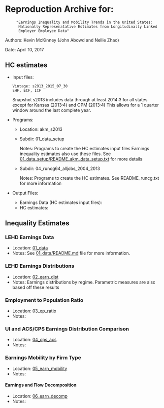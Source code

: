 
# Reproduction Archive for:

         "Earnings Inequality and Mobility Trends in the United States:
          Nationally Represenatative Estimates from Longitudinally Linked
          Employer Employee Data"

Authors: Kevin McKinney (John Abowd and Nellie Zhao)

Date: April 10, 2017


## HC estimates


- Input files:

      Vintage: s2013_2015_07_30
      EHF, ECF, ICF

   Snapshot s2013 includes data through at least 2014:3 for all states
   except for Kansas (2013:4) and OPM (2013:4)
   This allows for a 1 quarter window around the last complete year.

- Programs:

  - Location: akm_s2013

  - Subdir: 01_data_setup

      Notes: Programs to create the HC estimates input files
      Earnings inequality estimates also use these files.
      See [01_data_setup/README_akm_data_setup.txt](01_data_setup/README_akm_data_setup.txt) for more details

  - Subdir: 04_runcg64_alljobs_2004_2013

    Notes: Programs to create the HC estimates.
    See README_runcg.txt for more information

- Output Files:
  - Earnings Data (HC estimates input files):
  - HC estimates:

## Inequality Estimates

### LEHD Earnings Data
  - Location: [01_data](01_data/)
  - Notes: See [01_data/README.md](01_data/README.md) file for more information.

### LEHD Earnings Distributions
  - Location: [02_earn_dist](02_earn_dist/)
  - Notes: Earnings distributions by regime.
  Parametric measures are also based off these results

### Employment to Population Ratio
  - Location: [03_ep_ratio](03_ep_ratio/)
  - Notes:

### UI and ACS/CPS Earnings Distribution Comparison
  - Location: [04_cps_acs](04_cps_acs/)
  - Notes:

### Earnings Mobility by Firm Type
  - Location: [05_earn_mobility](05_earn_mobility/)
  - Notes:

#### Earnings and Flow Decomposition
  - Location: [06_earn_decomp](06_earn_decomp/)
  - Notes:
